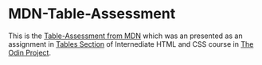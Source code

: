 # MDN-Table-Assessment

This is the [Table-Assessment from MDN](https://developer.mozilla.org/en-US/docs/Learn/HTML/Tables/Structuring_planet_data) which was an presented as an assignment in [Tables Section](https://www.theodinproject.com/lessons/node-path-intermediate-html-and-css-tables) of Internediate HTML and CSS course in [The Odin Project](https://www.theodinproject.com/).